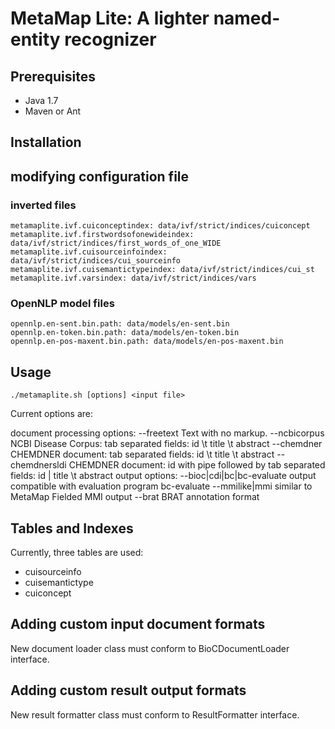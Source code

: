 # MetaMap Lite: A lighter named-entity recognizer

## Prerequisites

* Java 1.7
* Maven or Ant

## Installation


## modifying configuration file

### inverted files

    metamaplite.ivf.cuiconceptindex: data/ivf/strict/indices/cuiconcept
    metamaplite.ivf.firstwordsofonewideindex: data/ivf/strict/indices/first_words_of_one_WIDE
    metamaplite.ivf.cuisourceinfoindex: data/ivf/strict/indices/cui_sourceinfo
    metamaplite.ivf.cuisemantictypeindex: data/ivf/strict/indices/cui_st
    metamaplite.ivf.varsindex: data/ivf/strict/indices/vars

### OpenNLP model files 

    opennlp.en-sent.bin.path: data/models/en-sent.bin
    opennlp.en-token.bin.path: data/models/en-token.bin
    opennlp.en-pos-maxent.bin.path: data/models/en-pos-maxent.bin

## Usage

    ./metamaplite.sh [options] <input file>

Current options are:

document processing options:
  --freetext      Text with no markup.
  --ncbicorpus    NCBI Disease Corpus: tab separated fields: id \t title \t abstract
  --chemdner      CHEMDNER document: tab separated fields: id \t title \t abstract
  --chemdnersldi  CHEMDNER document: id with pipe followed by tab separated fields: id | title \t abstract
output options:
  --bioc|cdi|bc|bc-evaluate   output compatible with evaluation program bc-evaluate
  --mmilike|mmi               similar to MetaMap Fielded MMI output
  --brat                      BRAT annotation format

## Tables and Indexes

Currently, three tables are used:

* cuisourceinfo
* cuisemantictype
* cuiconcept

## Adding custom input document formats

New document loader class must conform to BioCDocumentLoader interface.

## Adding custom result output formats

New result formatter class must conform to ResultFormatter interface.

